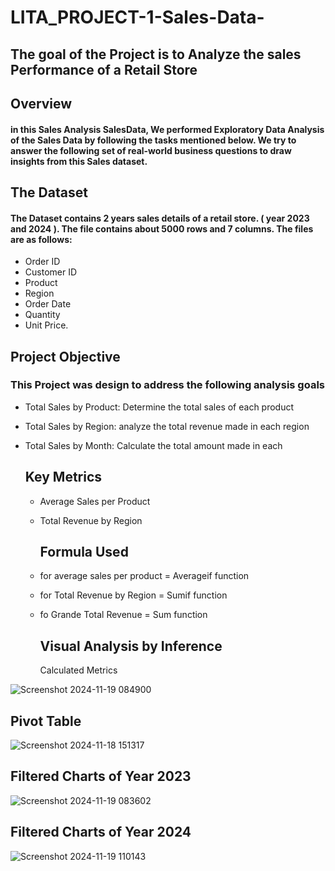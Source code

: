 # LITA_PROJECT-1-Sales-Data-
## The goal of the Project is to Analyze the sales Performance of a Retail Store


## Overview
#### in this Sales Analysis SalesData, We performed Exploratory Data Analysis of the Sales Data by following the tasks mentioned below.  We try to answer the following set of real-world business questions to draw insights from this Sales dataset. 

## The Dataset 
#### The Dataset contains 2 years sales details of a retail store. ( year 2023 and 2024 ). The file contains about 5000 rows and 7 columns. The files are as follows: 
*  Order ID 
*  Customer ID
*  Product
*  Region
*  Order Date
*  Quantity
*  Unit Price.

## Project Objective
### This Project was design to address the following analysis goals
* Total Sales by Product: Determine the total sales of each product
* Total Sales by Region: analyze the total revenue made in each region
* Total Sales by Month: Calculate the total amount made in each

  ## Key Metrics
  * Average Sales per Product
  * Total Revenue by Region
 
    ## Formula Used
  * for average sales per product = Averageif function
  * for Total Revenue by Region = Sumif function
  * fo Grande Total Revenue = Sum function


    ## Visual Analysis by Inference
    
    Calculated Metrics
  
![Screenshot 2024-11-19 084900](https://github.com/user-attachments/assets/a5316ef6-aa72-4d08-b017-391a329332d8)

## Pivot Table

  ![Screenshot 2024-11-18 151317](https://github.com/user-attachments/assets/737a21ba-0a66-4494-9203-45ca543d8bfa)

## Filtered Charts of Year 2023

![Screenshot 2024-11-19 083602](https://github.com/user-attachments/assets/eb453027-6474-43eb-8e45-e4f72502c98c)

## Filtered Charts of Year 2024


![Screenshot 2024-11-19 110143](https://github.com/user-attachments/assets/9d9d4a0e-c92a-4dc5-9898-3a0cc056c07c)
